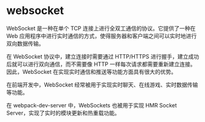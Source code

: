 # websocket

WebSocket 是一种在单个 TCP 连接上进行全双工通信的协议。它提供了一种在 Web 应用程序中进行实时通信的方式，使得服务器和客户端之间可以实时地进行双向数据传输。

在 WebSocket 协议中，建立连接时需要通过 HTTP/HTTPS 进行握手，建立成功后就可以进行双向通信，而不需要像 HTTP 一样每次请求都需要重新建立连接。因此，WebSocket 在实现实时通信和推送等功能方面具有很大的优势。

在前端开发中，WebSocket 经常被用于实现实时聊天、在线游戏、实时数据传输等功能。

在 webpack-dev-server 中，WebSockets 也被用于实现 HMR Socket Server，实现了实时的模块更新和热重载功能。

